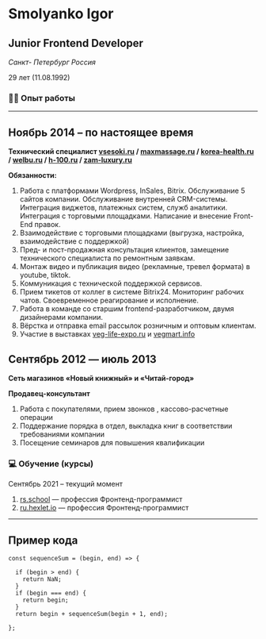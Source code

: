 # Smolyanko Igor 

## Junior Frontend Developer

*Санкт- Петербург Россия*

29 лет (11.08.1992)

### 👨‍💻 Опыт работы

---

## Ноябрь 2014 – по настоящее время

**Технический специалист [vsesoki.ru](http://vsesoki.ru/) / [maxmassage.ru](http://maxmassage.ru) / [korea-health.ru](http://korea-health.ru) / [welbu.ru](http://welbu.ru) / [h-100.ru](http://h-100.ru) / [zam-luxury.ru](https://zam-luxury.ru/)**

**Обязанности:**

1. Работа с платформами Wordpress, InSales, Bitrix. Обслуживание 5 сайтов компании. Обслуживание внутренней CRM-системы.
Интеграция виджетов, платежных систем, служб аналитики. Интеграция с торговыми площадками. Написание и внесение Front-End правок.
2. Взаимодействие с торговыми площадками (выгрузка, настройка, взаимодействие с поддержкой)
3. Пред- и пост-продажная консультация клиентов, замещение технического специалиста по ремонтным заявкам. 
4. Монтаж видео и публикация видео (рекламные, тревел формата) в youtube, tiktok.
5. Коммуникация с технической поддержкой сервисов.
6. Прием тикетов от коллег в системе Bitrix24. Мониторинг рабочих чатов. Своевременное реагирование и исполнение.
7. Работа в команде со старшим frontend-разработчиком, двумя дизайнерами компании.
8.  Вёрстка и отправка email рассылок розничным и оптовым клиентам.
9.  Участие в выставках [veg-life-expo.ru](https://veg-life-expo.ru/) и [vegmart.info](https://vegmart.info/) 


## Сентябрь 2012 — июль 2013

**Сеть магазинов «Новый книжный» и «Читай-город»**

**Продавец-консультант**

1. Работа с покупателями, прием звонков , кассово-расчетные операции
2. Поддержание порядка в отдел, выкладка книг в соответствии требованиями компании
3. Посещение семинаров для повышения квалификации

### 💻 Обучение (курсы)

Сентябрь 2021 –  текущий момент

1. [rs.school](https://rs.school/) — профессия Фронтенд-программист
2. [ru.hexlet.io](https://ru.hexlet.io/programs/frontend) — профессия Фронтенд-программист

---

## Пример кода
```
const sequenceSum = (begin, end) => {

  if (begin > end) {
    return NaN;
  }
  if (begin === end) {
    return begin;
  }
  return begin + sequenceSum(begin + 1, end);
 
};
```